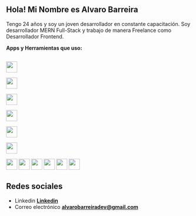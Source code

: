 ##  Hola! Mi Nombre es Alvaro Barreira

 Tengo 24 años y soy un joven desarrollador en constante capacitación. Soy desarrollador MERN Full-Stack y trabajo de manera Freelance como Desarrollador Frontend.   

**Apps y Herramientas que uso:**  

<code>
<img height="30" src="https://cdn.icon-icons.com/icons2/2530/PNG/512/js_button_icon_151927.png">
</code>

<code>
<img height="30" src="https://cdn.icon-icons.com/icons2/2530/PNG/512/react_button_icon_151947.png">
</code>

<code>
<img height="30" src="https://cdn.icon-icons.com/icons2/2530/PNG/512/html_button_icon_151929.png">
</code>

<code>
<img height="30" src="https://cdn.icon-icons.com/icons2/2530/PNG/512/css_button_icon_151935.png">
</code>

<code>
<img height="30" src="https://cdn.icon-icons.com/icons2/2530/PNG/512/vue_button_icon_151943.png">
</code>

<code>
<img height="30" src="https://cdn.icon-icons.com/icons2/3049/PNG/512/git_icon_189418.png">
</code>

<code><img height="30" src="https://cdn.icon-icons.com/icons2/2530/PNG/512/sass_button_icon_151921.png"></code>
<code><img height="30" src="https://cdn.icon-icons.com/icons2/2530/PNG/512/materialize_button_icon_151952.png"></code>
<code><img height="30" src="https://cdn.icon-icons.com/icons2/2530/PNG/512/bootstrap_button_icon_151958.png"></code>
<code><img height="30" src="https://cdn.icon-icons.com/icons2/2530/PNG/512/web_button_icon_151905.png"></code>
<code><img height="30" src="https://cdn.icon-icons.com/icons2/2530/PNG/512/visualstudio_code_button_icon_151868.png"></code>
<code><img height="30" src="https://cdn.icon-icons.com/icons2/2530/PNG/512/npm_button_icon_151891.png"></code>

## Redes sociales

* Linkedin **[Linkedin](https://www.linkedin.com/in/alvaro-joaquin-barreira-991882201/)**
* Correo electrónico **[alvarobarreiradev@gmail.com](alvarobarreiradev@gmail.com)**
